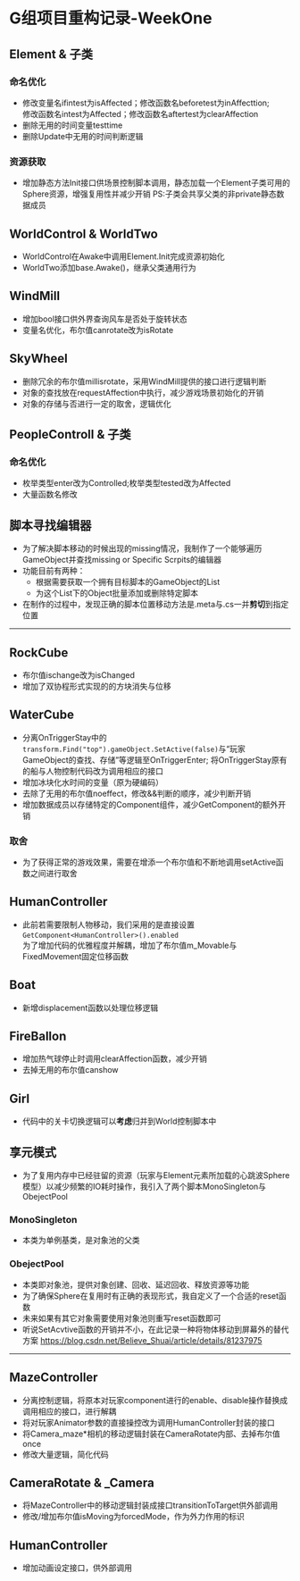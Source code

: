 # G组项目重构记录-WeekOne

## Element & 子类
### 命名优化
- 修改变量名ifintest为isAffected；修改函数名beforetest为inAffecttion;<br/>修改函数名intest为Affected；修改函数名aftertest为clearAffection
- 删除无用的时间变量testtime
- 删除Update中无用的时间判断逻辑

### 资源获取
- 增加静态方法Init接口供场景控制脚本调用，静态加载一个Element子类可用的Sphere资源，增强复用性并减少开销
PS:子类会共享父类的非private静态数据成员

## WorldControl & WorldTwo
- WorldControl在Awake中调用Element.Init完成资源初始化
- WorldTwo添加base.Awake()，继承父类通用行为

## WindMill
- 增加bool接口供外界查询风车是否处于旋转状态
- 变量名优化，布尔值canrotate改为isRotate

## SkyWheel
- 删除冗余的布尔值millisrotate，采用WindMill提供的接口进行逻辑判断
- 对象的查找放在requestAffection中执行，减少游戏场景初始化的开销
- 对象的存储与否进行一定的取舍，逻辑优化

## PeopleControll & 子类
### 命名优化
- 枚举类型enter改为Controlled;枚举类型tested改为Affected
- 大量函数名修改

## 脚本寻找编辑器
- 为了解决脚本移动的时候出现的missing情况，我制作了一个能够遍历GameObject并查找missing or Specific Scrpits的编辑器
- 功能目前有两种：
    - 根据需要获取一个拥有目标脚本的GameObject的List
    - 为这个List下的Object批量添加或删除特定脚本
- 在制作的过程中，发现正确的脚本位置移动方法是.meta与.cs一并**剪切**到指定位置
-----------------------------------------

## RockCube

- 布尔值ischange改为isChanged
- 增加了双协程形式实现的的方块消失与位移

## WaterCube
- 分离OnTriggerStay中的`transform.Find("top").gameObject.SetActive(false)`与“玩家GameObject的查找、存储”等逻辑至OnTriggerEnter; 将OnTriggerStay原有的船与人物控制代码改为调用相应的接口
- 增加冰块化水时间的变量（原为硬编码）
- 去除了无用的布尔值noeffect，修改&&判断的顺序，减少判断开销
- 增加数据成员以存储特定的Component组件，减少GetComponent的额外开销

### 取舍
- 为了获得正常的游戏效果，需要在增添一个布尔值和不断地调用setActive函数之间进行取舍


## HumanController
- 此前若需要限制人物移动，我们采用的是直接设置`GetComponent<HumanController>().enabled`<br/>为了增加代码的优雅程度并解耦，增加了布尔值m_Movable与FixedMovement固定位移函数

## Boat
- 新增displacement函数以处理位移逻辑

## FireBallon
- 增加热气球停止时调用clearAffection函数，减少开销
- 去掉无用的布尔值canshow

## Girl
- 代码中的关卡切换逻辑可以**考虑**归并到World控制脚本中


## 享元模式
- 为了复用内存中已经驻留的资源（玩家与Element元素所加载的心跳波Sphere模型）以减少频繁的IO耗时操作，我引入了两个脚本MonoSingleton与ObejectPool
### MonoSingleton
- 本类为单例基类，是对象池的父类

### ObejectPool
- 本类即对象池，提供对象创建、回收、延迟回收、释放资源等功能
- 为了确保Sphere在复用时有正确的表现形式，我自定义了一个合适的reset函数
- 未来如果有其它对象需要使用对象池则重写reset函数即可
- 听说SetAcvtive函数的开销并不小，在此记录一种将物体移动到屏幕外的替代方案
https://blog.csdn.net/Believe_Shuai/article/details/81237975

_______________________________________

## MazeController
- 分离控制逻辑，将原本对玩家component进行的enable、disable操作替换成调用相应的接口，进行解耦
- 将对玩家Animator参数的直接操控改为调用HumanController封装的接口
- 将Camera_maze*相机的移动逻辑封装在CameraRotate内部、去掉布尔值once
- 修改大量逻辑，简化代码


## CameraRotate & _Camera
- 将MazeController中的移动逻辑封装成接口transitionToTarget供外部调用
- 修改/增加布尔值isMoving为forcedMode，作为外力作用的标识


## HumanController
- 增加动画设定接口，供外部调用
